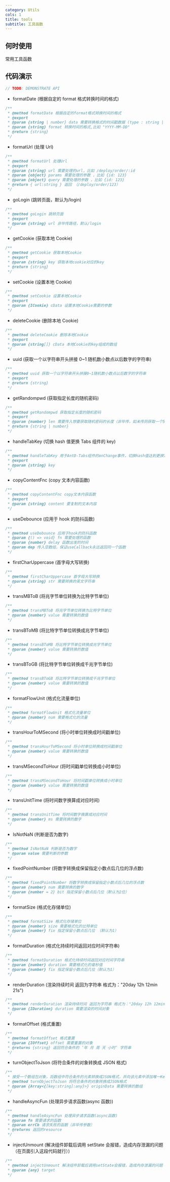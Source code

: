 ```yaml
---
category: Utils
cols: 1
title: tools
subtitle: 工具函数
---
```


## 何时使用
常用工具函数

## 代码演示

```typescript
// TODO: DEMONSTRATE API
```

- formatDate (根据自定的 format 格式转换时间的格式)

```typescript
/**
 * @method formatDate 根据自定的format格式转换时间的格式
 * @export
 * @param {string | number} data 需要转换格式的时间戳数据 (type : string | number)
 * @param {string} format 转换时间的格式,比如 "YYYY-MM-DD"
 * @return {string}
 */
```

- formatUrl (处理 Url)

```typescript
/**
 * @method formatUrl 处理Url
 * @export
 * @param {string} url 需要处理的url，比如 /deploy/order/:id
 * @param {object} params 需要处理的参数 ，比如 {id: 123}
 * @param {object} query 需要处理的参数 ，比如 {id: 123}
 * @return { url:string } 返回 （/deploy/order/123）
 */
```

- goLogin (跳转页面，默认为/login)

```typescript
/**
 * @method goLogin 跳转页面
 * @export
 * @param {string} url 非毕传路径，默认/login
 */
```

- getCookie (获取本地 Cookie)

```typescript
/**
 * @method getCookie 获取本地Cookie
 * @export
 * @param {string} key 获取本地cookie对应的key
 * @return {string}
 */
```

- setCookie (设置本地 Cookie)

```typescript
/**
 * @method setCookie 设置本地Cookie
 * @export
 * @param {ICookie} cData 设置本地Cookie需要的参数
 */
```

- deleteCookie (删除本地 Cookie)

```typescript
/**
 * @method deleteCookie 删除本地Cookie
 * @export
 * @param {string[]} cData 本地Cookie的key组成的数组
 */
```

- uuid (获取一个以字符串开头拼接 0~1 随机数小数点以后数字的字符串)

```typescript
/**
 * @method uuid 获取一个以字符串开头拼接0~1随机数小数点以后数字的字符串
 * @export
 * @return {string}
 */
```

- getRandompwd (获取指定长度的随机密码)

```typescript
/**
 * @method getRandompwd 获取指定长度的随机密码
 * @export
 * @param {number} len 需要传入想要获取随机密码的长度（非毕传，如未传则获取一个5位的随机数）
 * @return {string | number}
 */
```

- handleTabKey (切换 hash 值更换 Tabs 组件的 key)

```typescript
/**
 * @method handleTabKey 用于AntD-Tabs组件的onChange事件，切换hash值达到更换Tabs组件的key
 * @export
 * @param {string} key
 */
```

- copyContentFnc (copy 文本内容函数)

```typescript
/**
 * @method copyContentFnc copy文本内容函数
 * @export
 * @param {string} content 要复制的文本内容
 */
```

- useDebounce (应用于 hook 的防抖函数)

```typescript
/**
 * @method useDebounce 应用于hook的防抖函数
 * @param {() => void} fn 需要处理的函数
 * @param {number} delay 函数出发的时间
 * @param dep 传入空数组，保证useCallback永远返回同一个函数
 */
```

- firstCharUppercase (首字母大写转换)

```typescript
/**
 * @method firstCharUppercase 首字母大写转换
 * @param {string} str 需要转换的英文字符串
 */
```

- transMBToB (将兆字节单位转换为比特字节单位)

```typescript
/**
 * @method transMBToB 将兆字节单位转换为比特字节单位
 * @param {number} value 需要转换的数值
 */
```

- transBToMB (将比特字节单位转换成兆字节单位)

```typescript
/**
 * @method transBToMB 将比特字节单位转换成兆字节单位
 * @param {number} value 需要转换的数值
 */
```

- transBToGB (将比特字节单位转换成千兆字节单位)

```typescript
/**
 * @method transBToGB 将比特字节单位转换成千兆字节单位
 * @param {number} value 需要转换的数值
 */
```

- formatFlowUnit (格式化流量单位)

```typescript
/**
 * @method formatFlowUnit 格式化流量单位
 * @param {number} num 需要格式化的流量
 */
```

- transHourToMSecond (将小时单位转换成时间戳单位)

```typescript
/**
 * @method transHourToMSecond 将小时单位转换成时间戳单位
 * @param {number} value 需要转换的数值
 */
```

- transMSecondToHour (将时间戳单位转换成小时单位)

```typescript
/**
 * @method transMSecondToHour 将时间戳单位转换成小时单位
 * @param {number} value 需要转换的数值
 */
```

- transUnitTime (将时间数字换算成对应时间)

```typescript
/**
 * @method transUnitTime 将时间数字换算成对应时间
 * @param {number} ms 需要转换的数字
 */
```

- IsNotNaN (判断是否为数字)

```typescript
/**
 * @method IsNotNaN 判断是否为数字
 * @param value 需要判断的参数
 */
```

- fixedPointNumber (将数字转换成保留指定小数点后几位的浮点数)

```typescript
/**
 * @method fixedPointNumber 将数字转换成保留指定小数点后几位的浮点数
 * @param {number} num 需要转换的数字
 * @param {number = 2} bit 指定保留小数点后几位（默认为2位）
 */
```

- formatSize (格式化存储单位)

```typescript
/**
 * @method formatSize 格式化存储单位
 * @param {number} size 需要格式化的比特单位
 * @param {number} fix 指定保留小数点后几位 （默认为1）
 */
```

- formatDuration (格式化持续时间返回对应时间字符串)

```typescript
/**
 * @method formatDuration 格式化持续时间返回对应时间字符串
 * @param {number} duration 需要格式化的毫秒值
 * @param {number} fix 指定保留小数点后几位（默认为1）
 */
```

- renderDuration (渲染持续时间 返回为字符串 格式为："20day 12h 12min 21s")

```typescript
/**
 * @method renderDuration 渲染持续时间 返回为字符串 格式为："20day 12h 12min 21s"
 * @param {IDuration} duration 需要渲染的时间对象
 */
```

- formatOffset (格式重置)

```typescript
/**
 * @method formatOffset 格式重置
 * @param {IOffset} offset 需要重置的对象
 * @returns {string} 返回符合条件的 ’年 月 周 天 小时‘ 字符串
 */
```

- turnObjectToJson (将符合条件的对象转换成 JSON 格式)

```typescript
/**
 * 接受一个数组包对象，将数组中符合条件的元素转换成JSON格式，并向该元素中添加唯一Key
 * @method turnObjectToJson 将符合条件的对象转换成JSON格式
 * @param {Array<{[key:string]:any}>} originData 需要转换的数组
 */
```

- handleAsyncFun (处理异步请求函数(async 函数))

```typescript
/**
 * @method handleAsyncFun 处理异步请求函数(async函数)
 * @param fn 需要请求的函数
 * @param errCb 请求失败的函数（非毕传参数）
 * @returns 返回的resource
 */
```

- injectUnmount (解决组件卸载后调用 setState 会报错，造成内存泄漏的问题（在页面引入这段代码就行）)

```typescript
/**
 * @method injectUnmount 解决组件卸载后调用setState会报错，造成内存泄漏的问题（在页面引入这段代码就行）
 * @param {any} target
 */
```
